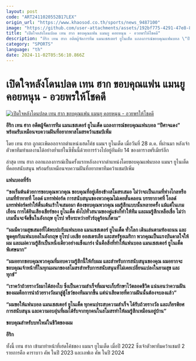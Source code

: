 ```yaml
---
layout: post
code: "ART2411020552B17LEX"
origin_url: "https://www.khaosod.co.th/sports/news_9487100"
image: "https://github.com/user-attachments/assets/192bf775-4291-47e8-86a6-e4c0cb4092ab"
title: "เปิดใจหลังโดนปลด เทน ฮาก ขอบคุณแฟน แมนยู คอยหนุน - อวยพรให้โชคดี"
description: "อีริก เทน ฮาก อดีตผู้จัดการทีม แมนเชสเตอร์ ยูไนเต็ด แถลงการณ์ขอบคุณแฟนบอล \"ปีศาจแดง\" พร้อมรับเหมือนจบความฝันที่อยากพาสโมสรคว้าแชมป์เพิ่ม"
category: "SPORTS"
language: "th"
date: 2024-11-02T05:56:10.866Z
---
```


# เปิดใจหลังโดนปลด เทน ฮาก ขอบคุณแฟน แมนยู คอยหนุน - อวยพรให้โชคดี

[![เปิดใจหลังโดนปลด เทน ฮาก ขอบคุณแฟน แมนยู คอยหนุน - อวยพรให้โชคดี](https://www.khaosod.co.th/wpapp/uploads/2024/11/ten-hag-sack-8854.jpg "เปิดใจหลังโดนปลด เทน ฮาก ขอบคุณแฟน แมนยู คอยหนุน - อวยพรให้โชคดี")](https://www.khaosod.co.th/wpapp/uploads/2024/11/ten-hag-sack-8854.jpg)

**อีริก เทน ฮาก อดีตผู้จัดการทีม แมนเชสเตอร์ ยูไนเต็ด แถลงการณ์ขอบคุณแฟนบอล “ปีศาจแดง” พร้อมรับเหมือนจบความฝันที่อยากพาสโมสรคว้าแชมป์เพิ่ม**

โดย เทน ฮาก ถูกตะเพิดออกจากตำแหน่งเฮดโค้ช แมนฯ ยูไนเต็ด เมื่อวันที่ 28 ต.ค. ที่ผ่านมา หลังเจ้าตัวพาทีมทำผลงานได้อย่างย่ำแย่ในซีซั่นนี้ด้วยการร่วงไปอยู่อันดับ 14 ของตารางพรีเมียร์ลีก

ล่าสุด เทน ฮาก ออกแถลงการณ์เป็นครั้งแรกหลังลงจากตำแหน่งโดยขอบคุณแฟนบอล แมนฯ ยูไนเต็ด ที่คอยสนับสนุน พร้อมรับเหมือนจบความฝันที่อยากพาทีมคว้าแชมป์เพิ่ม

**แฟนบอลที่รัก**

**“ขอเริ่มต้นด้วยการขอบคุณพวกคุณ ขอบคุณที่อยู่เคียงข้างสโมสรเสมอ ไม่ว่าจะเป็นเกมที่ห่างไกลหรือเกมที่ท้าทายที่ โอลด์ แทรฟฟอร์ด การสนับสนุนของพวกคุณไม่เคยสั่นคลอน บรรยากาศที่ โอลด์ แทรฟฟอร์ดทำให้ตื่นเต้นเร้าใจเสมอมา ต้องขอบคุณพวกคุณ ผมรู้สึกแบบนั้นหลายครั้ง แม้แต่ในเกมเยือน การได้ยินเสียงเชียร์ของ ยูไนเต็ด ดังไปทั่วสนามของคู่แข่งก็ทำให้ทีม และผมรู้สึกเหลือเชื่อ ไม่ว่าเกมนั้นจะจัดขึ้นในอังกฤษ ยุโรป หรือระหว่างทัวร์ฤดูร้อนก็ตาม”**

**“ผมมีความสุขเสมอที่ได้พบปะกับแฟนบอล แมนเชสเตอร์ ยูไนเต็ด ทั่วโลก เดินเล่นตามท้องถนน และพูดคุยกับแฟนบอลในอังกฤษ ยุโรป เอเชีย ออสเตรเลีย และสหรัฐอเมริกา พวกคุณเป็นแรงบันดาลใจให้ผม และแผ่ความรู้สึกเป็นหนึ่งเดียวอย่างแข็งแกร่ง นั่นคือสิ่งที่ทำให้แฟนบอล แมนเชสเตอร์ ยูไนเต็ด พิเศษมาก”**

**“ผมอยากขอบคุณพวกคุณที่มอบความรู้สึกนี้ให้กับผม และสำหรับการสนับสนุนของคุณ ผมอยากจะขอบคุณเจ้าหน้าที่ในทุกแผนกของสโมสรสำหรับการสนับสนุนที่ไม่เคยเปลี่ยนแปลงในยามสุข และทุกข์”**

**“เราคว้าถ้วยรางวัลมาได้สองใบ ซึ่งเป็นความสำเร็จที่ผมจะเก็บรักษาไว้ตลอดชีวิต แน่นอนว่าความฝันของผมคือการนำถ้วยรางวัลมาสู่ตู้โชว์ของทีมมากขึ้น แต่น่าเสียดายที่ความฝันนั้นต้องจบลงแล้ว”**

**“ผมขอให้แฟนบอล แมนเชสเตอร์ ยูไนเต็ด ทุกคนประสบความสำเร็จ ได้รับถ้วยรางวัล และเกียรติยศ การสนับสนุน และความอบอุ่นที่ผมได้รับจากทุกคนในสโมสรทำให้ผมรู้สึกเหมือนอยู่บ้าน”**

**ขอบคุณสำหรับบทใหม่ในชีวิตของผม**

**อีริก**

ทั้งนี้ เทน ฮาก เข้ามาทำหน้าที่เฮดโค้ชของ แมนฯ ยูไนเต็ด เมื่อปี 2022 ซึ่งเจ้าตัวพาทีมคว้าแชมป์ 2 รายการคือ คาราบาว คัพ ในปี 2023 และเอฟเอ คัพ ในปี 2024